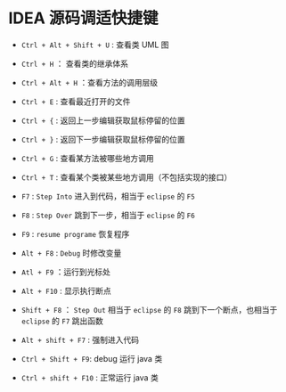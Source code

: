 IDEA 源码调适快捷键
====================
- `Ctrl + Alt + Shift + U` : 查看类 UML 图
- `Ctrl + H` ： 查看类的继承体系
- `Ctrl + Alt + H` ：查看方法的调用层级
- `Ctrl + E` : 查看最近打开的文件
- `Ctrl + {` : 返回上一步编辑获取鼠标停留的位置
- `Ctrl + }` : 返回下一步编辑获取鼠标停留的位置
- `Ctrl + G` : 查看某方法被哪些地方调用
- `Ctrl + T` : 查看某个类被某些地方调用（不包括实现的接口）

- `F7` : `Step Into` 进入到代码，相当于 `eclipse` 的 `F5`
- `F8` : `Step Over` 跳到下一步，相当于 `eclipse` 的 `F6`      
- `F9` : `resume programe` 恢复程序
- `Alt + F8` : `Debug` 时修改变量
- `Atl + F9` ：运行到光标处
- `Alt + F10` : 显示执行断点
- `Shift + F8` ： `Step Out` 相当于 `eclipse` 的 `F8` 跳到下一个断点，也相当于 `eclipse` 的 `F7` 跳出函数

- `Alt + shift + F7` : 强制进入代码
- `Ctrl + Shift + F9`: debug 运行 java 类
- `Ctrl + shift + F10` : 正常运行 java 类

